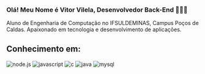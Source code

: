 ### Olá! Meu Nome é Vitor Vilela, Desenvolvedor Back-End 🧑🏾‍💻

Aluno de Engenharia de Computação no IFSULDEMINAS, Campus Poços de Caldas. Apaixonado em tecnologia e desenvolvimento de aplicações.

## Conhecimento em:

<div style = "display: inline_block"<br />
  <img align="center" alt="node.js" src="https://img.shields.io/badge/Node.js-43853D?style=for-the-badge&logo=node.js&logoColor=white"></img>
  <img align="center" alt="javascript" src="https://img.shields.io/badge/JavaScript-323330?style=for-the-badge&logo=javascript&logoColor=F7DF1E"></img>
  <img align="center" alt="c" src="https://img.shields.io/badge/C-00599C?style=for-the-badge&logo=c&logoColor=white"></img>
  <img align="center" alt="java" src="https://img.shields.io/badge/Java-ED8B00?style=for-the-badge&logo=java&logoColor=white"></img>
  <img align="center" alt="mysql" src="https://img.shields.io/badge/MySQL-00000F?style=for-the-badge&logo=mysql&logoColor=white"></img>
</div>


